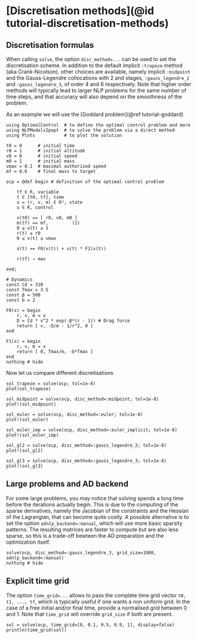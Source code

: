 # [Discretisation methods](@id tutorial-discretisation-methods)

## Discretisation formulas
When calling `solve`, the option `disc_method=...` can be used to set the discretisation scheme.
In addition to the default implicit `:trapeze` method (aka Crank-Nicolson), other choices are available, namely implicit `:midpoint` and the Gauss-Legendre collocations with 2 and  stages, `:gauss_legendre_2` and `:gauss_legendre_3`, of order 4 and 6 respectively. 
Note that higher order methods will typically lead to larger NLP problems for the same number of time steps, and that accuracy will also depend on the smoothness of the problem.

As an example we will use the [Goddard problem](@ref tutorial-goddard)
```@example main
using OptimalControl  # to define the optimal control problem and more
using NLPModelsIpopt  # to solve the problem via a direct method
using Plots           # to plot the solution

t0 = 0      # initial time
r0 = 1      # initial altitude
v0 = 0      # initial speed
m0 = 1      # initial mass
vmax = 0.1  # maximal authorized speed
mf = 0.6    # final mass to target

ocp = @def begin # definition of the optimal control problem

    tf ∈ R, variable
    t ∈ [t0, tf], time
    x = (r, v, m) ∈ R³, state
    u ∈ R, control

    x(t0) == [ r0, v0, m0 ]
    m(tf) == mf,         (1)
    0 ≤ u(t) ≤ 1
    r(t) ≥ r0
    0 ≤ v(t) ≤ vmax

    ẋ(t) == F0(x(t)) + u(t) * F1(x(t))

    r(tf) → max

end;

# Dynamics
const Cd = 310
const Tmax = 3.5
const β = 500
const b = 2

F0(x) = begin
    r, v, m = x
    D = Cd * v^2 * exp(-β*(r - 1)) # Drag force
    return [ v, -D/m - 1/r^2, 0 ]
end

F1(x) = begin
    r, v, m = x
    return [ 0, Tmax/m, -b*Tmax ]
end
nothing # hide
```
Now let us compare different discretisations
```@example main
sol_trapeze = solve(ocp; tol=1e-8)
plot(sol_trapeze)

sol_midpoint = solve(ocp, disc_method=:midpoint; tol=1e-8)
plot!(sol_midpoint)

sol_euler = solve(ocp, disc_method=:euler; tol=1e-8)
plot!(sol_euler)

sol_euler_imp = solve(ocp, disc_method=:euler_implicit; tol=1e-8)
plot!(sol_euler_imp)

sol_gl2 = solve(ocp, disc_method=:gauss_legendre_2; tol=1e-8)
plot!(sol_gl2)

sol_gl3 = solve(ocp, disc_method=:gauss_legendre_3; tol=1e-8)
plot!(sol_gl3)
```

## Large problems and AD backend
For some large problems, you may notice that solving spends a long time before the iterations actually begin.
This is due to the computing of the sparse derivatives, namely the Jacobian of the constraints and the Hessian of the Lagrangian, that can become quite costly.
A possible alternative is to set the option `adnlp_backend=:manual`, which will use more basic sparsity patterns.
The resulting matrices are faster to compute but are also less sparse, so this is a trade-off bewteen the AD preparation and the optimization itself.

```@example main
solve(ocp, disc_method=:gauss_legendre_3, grid_size=1000, adnlp_backend=:manual)
nothing # hide
```

## Explicit time grid
The option `time_grid=...` allows to pass the complete time grid vector `t0, t1, ..., tf`, which is typically useful if one wants a non uniform grid. 
In the case of a free initial and/or final time, provide a normalised grid between 0 and 1. 
Note that `time_grid` will override `grid_size` if both are present.

```@example main
sol = solve(ocp, time_grid=[0, 0.1, 0.5, 0.9, 1], display=false)
println(time_grid(sol))
```
